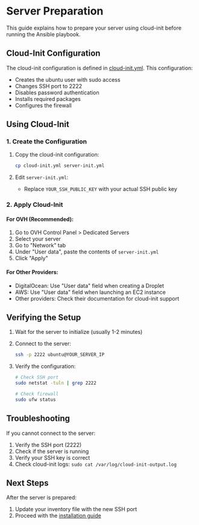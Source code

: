 # Server Preparation

This guide explains how to prepare your server using cloud-init before running the Ansible playbook.

## Cloud-Init Configuration

The cloud-init configuration is defined in [cloud-init.yml](https://github.com/humansoftware/self-host-saas-k3s/blob/main/cloud-init.yml). This configuration:
- Creates the ubuntu user with sudo access
- Changes SSH port to 2222
- Disables password authentication
- Installs required packages
- Configures the firewall

## Using Cloud-Init

### 1. Create the Configuration

1. Copy the cloud-init configuration:
   ```bash
   cp cloud-init.yml server-init.yml
   ```

2. Edit `server-init.yml`:
   - Replace `YOUR_SSH_PUBLIC_KEY` with your actual SSH public key

### 2. Apply Cloud-Init

#### For OVH (Recommended):
1. Go to OVH Control Panel > Dedicated Servers
2. Select your server
3. Go to "Network" tab
4. Under "User data", paste the contents of `server-init.yml`
5. Click "Apply"

#### For Other Providers:
- DigitalOcean: Use "User data" field when creating a Droplet
- AWS: Use "User data" field when launching an EC2 instance
- Other providers: Check their documentation for cloud-init support

## Verifying the Setup

1. Wait for the server to initialize (usually 1-2 minutes)

2. Connect to the server:
   ```bash
   ssh -p 2222 ubuntu@YOUR_SERVER_IP
   ```

3. Verify the configuration:
   ```bash
   # Check SSH port
   sudo netstat -tuln | grep 2222

   # Check firewall
   sudo ufw status
   ```

## Troubleshooting

If you cannot connect to the server:
1. Verify the SSH port (2222)
2. Check if the server is running
3. Verify your SSH key is correct
4. Check cloud-init logs: `sudo cat /var/log/cloud-init-output.log`

## Next Steps

After the server is prepared:
1. Update your inventory file with the new SSH port
2. Proceed with the [installation guide](installation.md) 